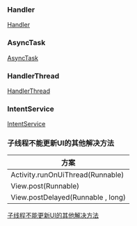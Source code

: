 ### Handler
[Handler](https://github.com/ningbaoqi/Handler/blob/master/README-handler.md)
### AsyncTask
[AsyncTask](https://github.com/ningbaoqi/Handler/blob/master/README-asynctask.md)
### HandlerThread
[HandlerThread](https://github.com/ningbaoqi/Handler/blob/master/README-handlerthread.md)
### IntentService
[IntentService](https://github.com/ningbaoqi/Handler/blob/master/README-IntentService.md)

### 子线程不能更新UI的其他解决方法

|方案|
|------|
|Activity.runOnUiThread(Runnable)|
|View.post(Runnable)|
|View.postDelayed(Runnable , long)|

[子线程不能更新UI的其他解决方法](https://github.com/ningbaoqi/Handler/commit/578d1127fa41066bd731f3e922e424d650382528)
